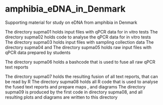 # amphibia_eDNA_in_Denmark
Supporting material for study on eDNA from amphibia in Denmark

The directory supma01 holds input files with qPCR data for in vitro tests
The directory supma02 holds code to analyse the qPCR data for in vitro tests
The directory supma03 holds input files with sampling collection data
The directory supma04 
and The directory supma05 holds raw input files with qPCR data prepared by students

The directory supma06 holds a bashcode that is used to fuse all raw qPCR text reports

The directory supma07 holds the resulting fusion of all text reports, that can be read by R
The directory supma08 holds all R code that is used to analyse the fused text reports
and prepare maps , and diagrams
The directory supma09 is produced by the first code in directory supma08, and all resulting plots and diagrams are written to this directory